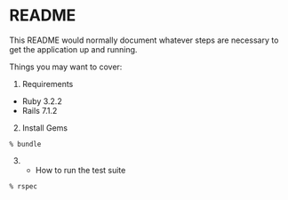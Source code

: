 # README

This README would normally document whatever steps are necessary to get the
application up and running.

Things you may want to cover:

1. Requirements

  * Ruby 3.2.2
  * Rails 7.1.2
  <!--
  * Node 18.x
  * Yarn
  -->

2. Install Gems

  ```shell
  % bundle
  ```

3. * How to run the test suite

  ```shell
  % rspec
  ```
